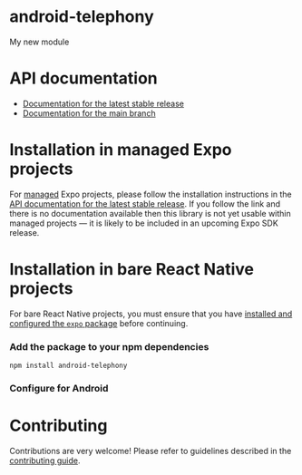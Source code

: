 # android-telephony

My new module

# API documentation

- [Documentation for the latest stable release](https://docs.expo.dev/versions/latest/sdk/android-telephony/)
- [Documentation for the main branch](https://docs.expo.dev/versions/unversioned/sdk/android-telephony/)

# Installation in managed Expo projects

For [managed](https://docs.expo.dev/archive/managed-vs-bare/) Expo projects, please follow the installation instructions in the [API documentation for the latest stable release](#api-documentation). If you follow the link and there is no documentation available then this library is not yet usable within managed projects &mdash; it is likely to be included in an upcoming Expo SDK release.

# Installation in bare React Native projects

For bare React Native projects, you must ensure that you have [installed and configured the `expo` package](https://docs.expo.dev/bare/installing-expo-modules/) before continuing.

### Add the package to your npm dependencies

```
npm install android-telephony
```

### Configure for Android





# Contributing

Contributions are very welcome! Please refer to guidelines described in the [contributing guide]( https://github.com/expo/expo#contributing).
